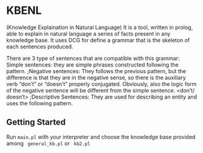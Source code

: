 # KBENL
(Knowledge Explaination in Natural Language)
It is a tool, written in prolog, able to explain in natural language a series of facts present in any knowledge base.
It uses DCG for define a grammar that is the skeleton of each sentences produced.

There are 3 type of sentences that are compatible with this grammar:
  Simple sentences: they are simple phrases constructed following the pattern.
<Subject> <Verb> <List of complement>
  ;Negative sentences: They follows the previous pattern, but the difference is that they are in the negative sense, so there is the auxiliary verb “don’t” or “doesn’t” properly conjugated. Obviously, also the logic form of the negative sentence will be different from the simple sentence.
<Subject> <don’t/ doesn’t> <Verb> <List of complement>
 ;Descriptive Sentences: They are used for describing an entity and uses the following pattern.
<Subject> <is> <Adjective>
  
## Getting Started
Run 
```main.pl``` 
with your interpreter and choose the knowledge base provided among 
``` general_kb.pl``` 
or 
``` kb2.pl``` 
